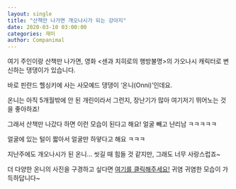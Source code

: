```yaml
---
layout: single
title: "산책만 나가면 개오나시가 되는 강아지"
date: 2020-03-10 03:00:00
categories: 재미
author: Companimal
---
```


여기 주인이랑 산책만 나가면, 영화 &lt;센과 치히로의 행방불명&gt;의 가오나시 캐릭터로 변신하는 댕댕이가 있습니다.

바로 핀란드 헬싱키에 사는 사모예드 댕댕이 ‘온니(Onni)’인데요.

온니는 아직 5개월밖에 안 된 개린이라서 그런지, 장난기가 많아 여기저기 뛰어노는 것을 좋아하죠!

그래서 산책만 나갔다 하면 이런 모습이 된다고 해요! 얼굴 빼고 난리남 ㅋㅋㅋㅋㅋ

얼굴에 있는 털이 짧아서 얼굴만 하얗다고 해요 ㅋㅋㅋ

지난주에도 개오나시가 된 온니... 씻길 때 힘들 것 같지만, 그래도 너무 사랑스럽죠~

더 다양한 온니의 사진을 구경하고 싶다면 [여기를 클릭해주세요!](https://www.instagram.com/onnisamoyed/) 귀염 귀염한 모습이 가득하답니다~
